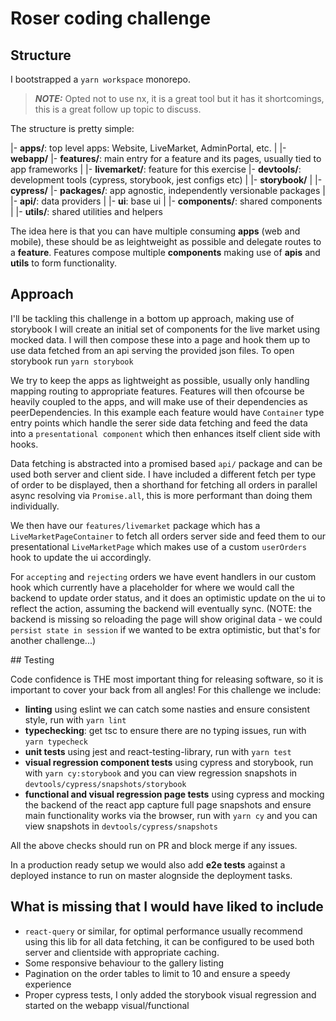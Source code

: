 # Roser coding challenge

## Structure

I bootstrapped a `yarn workspace` monorepo.

> **_NOTE:_**  Opted not to use nx, it is a great tool but it has it shortcomings, this is a great follow up topic to discuss.

The structure is pretty simple:

|- **apps/**: top level apps: Website, LiveMarket, AdminPortal, etc.
| |- **webapp/**
|- **features/**: main entry for a feature and its pages, usually tied to app frameworks
| |- **livemarket/**: feature for this exercise
|- **devtools/**: development tools (cypress, storybook, jest configs etc)
| |- **storybook/**
| |- **cypress/**
|- **packages/**: app agnostic, independently versionable packages
| |- **api/**: data providers
| |- **ui**: base ui
| |- **components/**: shared components
| |- **utils/**: shared utilities and helpers

The idea here is that you can have multiple consuming **apps** (web and mobile), these should be as leightweight as possible and delegate routes to a **feature**. Features compose multiple **components** making use of  **apis** and **utils** to form functionality.

## Approach

I'll be tackling this challenge in a bottom up approach, making use of storybook I will create an initial set of components for the live market using mocked data. I will then compose these into a page and hook them up to use data fetched from an api serving the provided json files. To open storybook run `yarn storybook`

We try to keep the apps as lightweight as possible, usually only handling mapping routing to appropriate features.
Features will then ofcourse be heavily coupled to the apps, and will make use of their dependencies as peerDependencies. In this example each feature would have `Container` type entry points which handle the serer side data fetching and feed the data into a `presentational component` which then enhances itself client side with hooks.

Data fetching is abstracted into a promised based `api/` package and can be used both server and client side. I have included a different fetch per type of order to be displayed, then a shorthand for fetching all orders in parallel async resolving via `Promise.all`, this is more performant than doing them individually.

We then have our `features/livemarket` package which has a `LiveMarketPageContainer` to fetch all orders server side and feed them to our presentational `LiveMarketPage` which makes use of a custom `userOrders` hook to update the ui accordingly.

For `accepting` and `rejecting` orders we have event handlers in our custom hook which currently have a placeholder for where we would call the backend to update order status, and it does an optimistic update on the ui to reflect the action, assuming the backend will eventually sync. (NOTE: the backend is missing so reloading the page will show original data - we could `persist state in session` if we wanted to be extra optimistic, but that's for another challenge...)

## Testing

Code confidence is THE most important thing for releasing software, so it is important to cover your back from all angles! For this challenge we include:

- **linting** using eslint we can catch some nasties and ensure consistent style, run with `yarn lint`
- **typechecking**: get tsc to ensure there are no typing issues, run with `yarn typecheck`
- **unit tests** using jest and react-testing-library, run with `yarn test`
- **visual regression component tests** using cypress and storybook, run with `yarn cy:storybook` and you can view regression snapshots in `devtools/cypress/snapshots/storybook`
- **functional and visual regression page tests** using cypress and mocking the backend of the react app capture full page snapshots and ensure main functionality works via the browser, run with `yarn cy` and you can view snapshots in `devtools/cypress/snapshots`

All the above checks should run on PR and block merge if any issues.

In a production ready setup we would also add **e2e tests** against a deployed instance to run on master alognside the deployment tasks.

## What is missing that I would have liked to include

- `react-query` or similar, for optimal performance usually recommend using this lib for all data fetching, it can be configured to be used both server and clientside with appropriate caching.
- Some responsive behaviour to the gallery listing
- Pagination on the order tables to limit to 10 and ensure a speedy experience
- Proper cypress tests, I only added the storybook visual regression and started on the webapp visual/functional